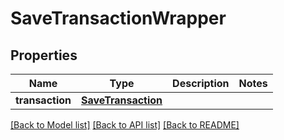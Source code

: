 # SaveTransactionWrapper

## Properties
Name | Type | Description | Notes
------------ | ------------- | ------------- | -------------
**transaction** | [**SaveTransaction**](SaveTransaction.md) |  | 

[[Back to Model list]](../README.md#documentation-for-models) [[Back to API list]](../README.md#documentation-for-api-endpoints) [[Back to README]](../README.md)

